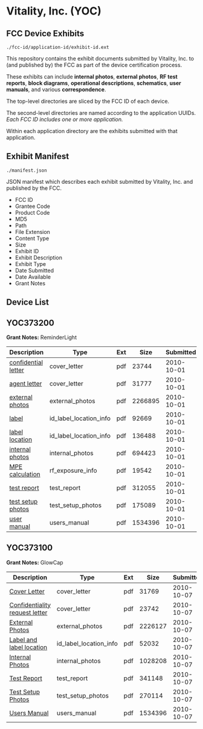 # Vitality, Inc. (YOC)
## FCC Device Exhibits

```
./fcc-id/application-id/exhibit-id.ext
```

This repository contains the exhibit documents submitted by Vitality, Inc. to (and published by) the FCC as part of the device certification process.

These exhibits can include **internal photos**, **external photos**, **RF test reports**, **block diagrams**, **operational descriptions**, **schematics**, **user manuals**, and various **correspondence**.

The top-level directories are sliced by the FCC ID of each device.

The second-level directories are named according to the application UUIDs. *Each FCC ID includes one or more application.*

Within each application directory are the exhibits submitted with that application. 

## Exhibit Manifest

```
./manifest.json
```

JSON manifest which describes each exhibit submitted by Vitality, Inc. and published by the FCC.

- FCC ID
- Grantee Code
- Product Code
- MD5
- Path
- File Extension
- Content Type
- Size
- Exhibit ID
- Exhibit Description
- Exhibit Type
- Date Submitted
- Date Available
- Grant Notes

## Device List
## YOC373200
**Grant Notes:** ReminderLight

| Description | Type | Ext | Size | Submitted | Available |
| ----------- | ---- | --- | ---- | --------- | --------- |
| [confidential letter](YOC373200/e13eeb75f188bf1d5ac1b5eb3eb654ee/1353014.pdf) | cover_letter | pdf | 23744 | 2010-10-01 | 2010-10-05 |
| [agent letter](YOC373200/e13eeb75f188bf1d5ac1b5eb3eb654ee/1353015.pdf) | cover_letter | pdf | 31777 | 2010-10-01 | 2010-10-05 |
| [external photos](YOC373200/e13eeb75f188bf1d5ac1b5eb3eb654ee/1353016.pdf) | external_photos | pdf | 2266895 | 2010-10-01 | 2010-10-05 |
| [label](YOC373200/e13eeb75f188bf1d5ac1b5eb3eb654ee/1353017.pdf) | id_label_location_info | pdf | 92669 | 2010-10-01 | 2010-10-05 |
| [label location](YOC373200/e13eeb75f188bf1d5ac1b5eb3eb654ee/1353018.pdf) | id_label_location_info | pdf | 136488 | 2010-10-01 | 2010-10-05 |
| [internal photos](YOC373200/e13eeb75f188bf1d5ac1b5eb3eb654ee/1353019.pdf) | internal_photos | pdf | 694423 | 2010-10-01 | 2010-10-05 |
| [MPE calculation](YOC373200/e13eeb75f188bf1d5ac1b5eb3eb654ee/1353022.pdf) | rf_exposure_info | pdf | 19542 | 2010-10-01 | 2010-10-05 |
| [test report](YOC373200/e13eeb75f188bf1d5ac1b5eb3eb654ee/1353025.pdf) | test_report | pdf | 312055 | 2010-10-01 | 2010-10-05 |
| [test setup photos](YOC373200/e13eeb75f188bf1d5ac1b5eb3eb654ee/1353036.pdf) | test_setup_photos | pdf | 175089 | 2010-10-01 | 2010-10-05 |
| [user manual](YOC373200/e13eeb75f188bf1d5ac1b5eb3eb654ee/1353037.pdf) | users_manual | pdf | 1534396 | 2010-10-01 | 2010-10-05 |
## YOC373100
**Grant Notes:** GlowCap

| Description | Type | Ext | Size | Submitted | Available |
| ----------- | ---- | --- | ---- | --------- | --------- |
| [Cover Letter](YOC373100/76573082fd07fa7337446893ecca1112/1355374.pdf) | cover_letter | pdf | 31769 | 2010-10-07 | 2010-10-08 |
| [Confidentiality request letter](YOC373100/76573082fd07fa7337446893ecca1112/1355375.pdf) | cover_letter | pdf | 23742 | 2010-10-07 | 2010-10-08 |
| [External Photos](YOC373100/76573082fd07fa7337446893ecca1112/1355376.pdf) | external_photos | pdf | 2226127 | 2010-10-07 | 2010-10-08 |
| [Label and label location](YOC373100/76573082fd07fa7337446893ecca1112/1355377.pdf) | id_label_location_info | pdf | 52032 | 2010-10-07 | 2010-10-08 |
| [Internal Photos](YOC373100/76573082fd07fa7337446893ecca1112/1355378.pdf) | internal_photos | pdf | 1028208 | 2010-10-07 | 2010-10-08 |
| [Test Report](YOC373100/76573082fd07fa7337446893ecca1112/1355382.pdf) | test_report | pdf | 341148 | 2010-10-07 | 2010-10-08 |
| [Test Setup Photos](YOC373100/76573082fd07fa7337446893ecca1112/1355383.pdf) | test_setup_photos | pdf | 270114 | 2010-10-07 | 2010-10-08 |
| [Users Manual](YOC373100/76573082fd07fa7337446893ecca1112/1353037.pdf) | users_manual | pdf | 1534396 | 2010-10-07 | 2010-10-08 |
